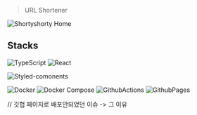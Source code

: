 > URL Shortener

![Shortyshorty Home]()


## Stacks

![TypeScript](https://img.shields.io/badge/TypeScript-%233178C6?style=flat&logo=TypeScript&logoColor=white)
![React](https://img.shields.io/badge/React-00CC99?style=flat&logo=React&logoColor=white)

![Styled-comonents](https://img.shields.io/badge/Styled_Components-000000?style=flat&logo=styledcomponents&logoColor=white)

![Docker](https://img.shields.io/badge/24.0.7-Docker-2496ED?style=flat&logo=Docker&logoColor=white)
![Docker Compose](https://img.shields.io/badge/2.21.0-Docker_Compose-2496ED?style=flat&logo=dockercompose&logoColor=white)
![GithubActions](https://img.shields.io/badge/Github_Actions-2496ED?style=flat&logo=GithubActions&logoColor=white)
![GithubPages](https://img.shields.io/badge/Github_Pages-2496ED?style=flat&logo=Github&logoColor=white)

// 깃헙 페이지로 배포안되었던 이슈 -> 그 이유 